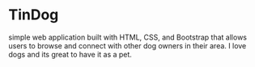 # TinDog
simple web application built with HTML, CSS, and Bootstrap that allows users to browse and connect with other dog owners in their area.
I love dogs and its great to have it as a pet.
